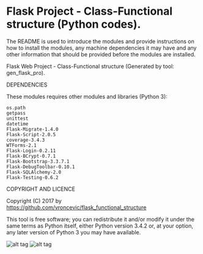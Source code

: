Flask Project - Class-Functional structure (Python codes).
================================================================================

The README is used to introduce the modules and provide instructions on
how to install the modules, any machine dependencies it may have and any
other information that should be provided before the modules are installed.

Flask Web Project - Class-Functional structure (Generated by tool: gen_flask_pro).

DEPENDENCIES

These modules requires other modules and libraries (Python 3):

	os.path
	getpass
	unittest
	datetime
	Flask-Migrate-1.4.0
	Flask-Script-2.0.5
	coverage-3.4.3
	WTForms-2.1
	Flask-Login-0.2.11
	Flask-BCrypt-0.7.1
	Flask-Bootstrap-3.3.7.1
	Flask-DebugToolbar-0.10.1
	Flask-SQLAlchemy-2.0
	Flask-Testing-0.6.2

COPYRIGHT AND LICENCE

Copyright (C) 2017 by https://github.com/vroncevic/flask_functional_structure

This tool is free software; you can redistribute it and/or modify
it under the same terms as Python itself, either Python version 3.4.2 or,
at your option, any later version of Python 3 you may have available.

![alt tag](https://raw.githubusercontent.com/vroncevic/flask_functional_structure/master/python_logo.png)
![alt tag](https://raw.githubusercontent.com/vroncevic/flask_functional_structure/master/linux_logo.jpg)

